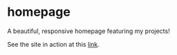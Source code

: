 # homepage

A beautiful, responsive homepage featuring my projects!

See the site in action at this [link](https://lucrum.github.io/homepage/).

